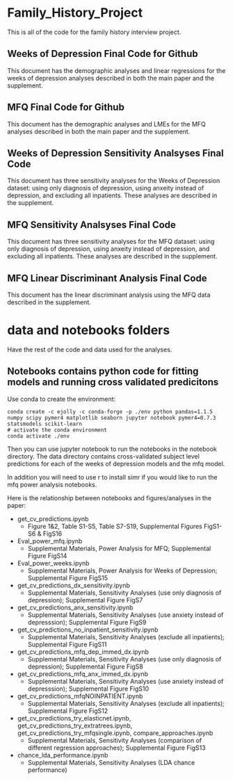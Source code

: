 # Family_History_Project
This is all of the code for the family history interview project. 

## Weeks of Depression Final Code for Github
This document has the demographic analyses and linear regressions for the weeks of depression analyses described in both the main paper and the supplement.

## MFQ Final Code for Github
This document has the demographic analyses and LMEs for the MFQ analyses described in both the main paper and the supplement.

## Weeks of Depression Sensitivity Analsyses Final Code
This document has three sensitivity analyses for the Weeks of Depression dataset: using only diagnosis of depression, using anxeity instead of depression, and excluding all inpatients. These analyses are described in the supplement.

## MFQ Sensitivity Analsyses Final Code
This document has three sensitivity analyses for the MFQ dataset: using only diagnosis of depression, using anxeity instead of depression, and excluding all inpatients. These analyses are described in the supplement.

## MFQ Linear Discriminant Analysis Final Code
This document has the linear discriminant analysis using the MFQ data described in the supplement.

# data and notebooks folders 
Have the rest of the code and data used for the analyses. 

## Notebooks contains python code for fitting models and running cross validated predicitons

Use conda to create the environment:

```
conda create -c ejolly -c conda-forge -p ./env python pandas=1.1.5 numpy scipy pymer4 matplotlib seaborn jupyter notebook pymer4=0.7.3 statsmodels scikit-learn  
# activate the conda environment
conda activate ./env
```

Then you can use jupyter notebook to run the notebooks in the notebook directory. The data directory contains cross-validated subject level predictions for each of the weeks of depression models and the mfq model. 


In addition you will need to use r to install simr if you would like to run the mfq power analysis notebooks.

Here is the relationship between notebooks and figures/analyses in the paper:
* get_cv_predictions.ipynb
    * Figure 1&2, Table S1-S5, Table S7-S19, Supplemental Figures FigS1-S6 & FigS16
* Eval_power_mfq.ipynb
    * Supplemental Materials, Power Analysis for MFQ; Supplemental Figure FigS14
* Eval_power_weeks.ipynb
    * Supplemental Materials, Power Analysis for Weeks of Depression; Supplemental Figure FigS15
* get_cv_predictions_dx_sensitivity.ipynb
    * Supplemental Materials, Sensitivity Analyses (use only diagnosis of depression); Supplemental Figure FigS7
* get_cv_predictions_anx_sensitivity.ipynb
    * Supplemental Materials, Sensitivity Analyses (use anxiety instead of depresssion); Supplemental Figure FigS9
* get_cv_predictions_no_inpatient_sensitivity.ipynb
    * Supplemental Materials, Sensitivity Analyses (exclude all inpatients); Supplemental Figure FigS11
* get_cv_predictions_mfq_dep_immed_dx.ipynb
    * Supplemental Materials, Sensitivity Analyses (use only diagnosis of depression); Supplemental Figure FigS8
* get_cv_predictions_mfq_anx_immed_dx.ipynb
    * Supplemental Materials, Sensitivity Analyses (use anxiety instead of depresssion); Supplemental Figure FigS10
* get_cv_predictions_mfqNOINPATIENT.ipynb
    * Supplemental Materials, Sensitivity Analyses (exclude all inpatients); Supplemental Figure FigS12
* get_cv_predictions_try_elasticnet.ipynb, get_cv_predictions_try_extratrees.ipynb, get_cv_predictions_try_mfqsingle.ipynb, compare_approaches.ipynb
    * Supplemental Materials, Sensitivity Analyses (comparison of different regression approaches); Supplemental Figure FigS13
* chance_lda_performance.ipynb
    * Supplemental Materials, Sensitivity Analyses (LDA chance performance)
